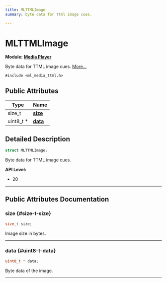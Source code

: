 ```yaml
---
title: MLTTMLImage
summary: byte data for ttml image cues. 

---
```


# MLTTMLImage

**Module:** **[Media Player](/versioned_docs/version-14-Jun-2023/api-ref/api/Modules/group___media_player/group___media_player.md)**



Byte data for TTML image cues.  [More...](#detailed-description)


`#include <ml_media_ttml.h>`

## Public Attributes

| Type           | Name           |
| -------------- | -------------- |
| size_t | **[size](/versioned_docs/version-14-Jun-2023/api-ref/api/Modules/group___media_player/group___media_player.md#size-t-size)**  |
| uint8_t * | **[data](/versioned_docs/version-14-Jun-2023/api-ref/api/Modules/group___media_player/group___media_player.md#uint8-t-data)**  |

## Detailed Description

```cpp
struct MLTTMLImage;
```

Byte data for TTML image cues. 




**API Level:**
  * 20




-----------
## Public Attributes Documentation

### size {#size-t-size}

```cpp
size_t size;
```


Image size in bytes. 





-----------

### data {#uint8-t-data}

```cpp
uint8_t * data;
```


Byte data of the image. 





-----------


